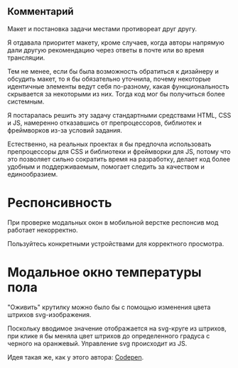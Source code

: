 ## Комментарий

Макет и постановка задачи местами противореат друг другу. 

Я отдавала приоритет макету, кроме случаев, когда авторы напрямую дали другую рекомендацию через ответы в почте или во время трансляции.

Тем не менее, если бы была возможность обратиться к дизайнеру и обсудить макет, то я бы обязательно уточнила, почему некоторые идентичные элементы ведут себя по-разному, какая функциональность скрывается за некоторыми из них. Тогда код мог бы получиться более системным.

Я постаралась решить эту задачу стандартными средствами HTML, CSS и JS, намеренно отказавшись от препроцессоров, библиотек и фреймворков из-за условий задания. 

Естественно, на реальных проектах я бы предпочла использовать препроцессоры для CSS и библиотеки и фреймворки для JS, потому что это позволяет сильно сократить время на разработку, делает код более удобным и поддерживаемым, помогает следить за качеством и единообразием.

# Респонсивность

При проверке модальных окон в мобильной верстке респонсив мод работает некорректно. 

Пользуйтесь конкретными устройствами для корректного просмотра.

# Модальное окно температуры пола

"Оживить" крутилку можно было бы с помощью изменения цвета штрихов svg-изображения.

Поскольку вводимое значение отображается на svg-круге из штрихов, при клике я бы меняла цвет штрихов до определенного градуса с черного на оранжевый.
Управление svg происходит из JS. 

Идея такая же, как у этого автора: [Codepen](https://codepen.io/enxaneta/pen/EVYRJJ).
